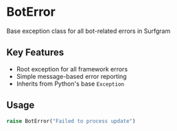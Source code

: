 # BotError

Base exception class for all bot-related errors in Surfgram

## Key Features
- Root exception for all framework errors
- Simple message-based error reporting
- Inherits from Python's base `Exception`

## Usage
```python
raise BotError("Failed to process update")
```
